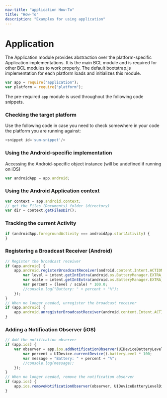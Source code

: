 ```yaml
---
nav-title: "application How-To"
title: "How-To"
description: "Examples for using application"
---
```

# Application
The Application module provides abstraction over the platform-specific Application implementations.
It is the main BCL module and is required for other BCL modules to work properly.
The default bootstrap.js implementation for each platform loads and initializes this module.
``` JavaScript
var app = require("application");
var platform = require("platform");
```
The pre-required `app` module is used throughout the following code snippets.
### Checking the target platform
Use the following code in case you need to check somewhere in your code the platform you are running against:
``` JavaScript
<snippet id='sum-snippet'/>
```
### Using the Android-specific implementation
Accessing the Android-specific object instance (will be undefined if running on iOS)
``` JavaScript
var androidApp = app.android;
```
### Using the Android Application context
``` JavaScript
var context = app.android.context;
// get the Files (Documents) folder (directory)
var dir = context.getFilesDir();
```
### Tracking the current Activity
``` JavaScript
if (androidApp.foregroundActivity === androidApp.startActivity) {
}
```
### Registering a Broadcast Receiver (Android)
``` JavaScript
// Register the broadcast receiver
if (app.android) {
    app.android.registerBroadcastReceiver(android.content.Intent.ACTION_BATTERY_CHANGED, function onReceiveCallback(context, intent) {
        var level = intent.getIntExtra(android.os.BatteryManager.EXTRA_LEVEL, -1);
        var scale = intent.getIntExtra(android.os.BatteryManager.EXTRA_SCALE, -1);
        var percent = (level / scale) * 100.0;
        //console.log("Battery: " + percent + "%");
    });
}
// When no longer needed, unregister the broadcast receiver
if (app.android) {
    app.android.unregisterBroadcastReceiver(android.content.Intent.ACTION_BATTERY_CHANGED);
}
```
### Adding a Notification Observer (iOS)
``` JavaScript
// Add the notification observer
if (app.ios) {
    var observer = app.ios.addNotificationObserver(UIDeviceBatteryLevelDidChangeNotification, function onReceiveCallback(notification) {
        var percent = UIDevice.currentDevice().batteryLevel * 100;
        var message = "Battery: " + percent + "%";
        //console.log(message);
    });
}
// When no longer needed, remove the notification observer
if (app.ios) {
    app.ios.removeNotificationObserver(observer, UIDeviceBatteryLevelDidChangeNotification);
}
```
